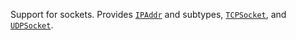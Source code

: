 Support for sockets. Provides [`IPAddr`](@ref) and subtypes, [`TCPSocket`](@ref), and [`UDPSocket`](@ref).
